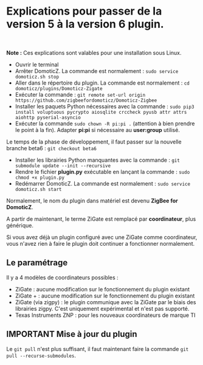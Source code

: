 
# Explications pour passer de la version 5 à la version 6 plugin.

</br>

__Note :__ Ces explications sont valables pour une installation sous Linux.



* Ouvrir le terminal
* Arrêter DomoticZ. La commande est normalement : `sudo service domoticz.sh stop`
* Aller dans le répertoire du plugin. La commande est normalement : `cd domoticz/plugins/Domoticz-Zigate`
* Exécuter la commande : `git remote set-url origin https://github.com/zigbeefordomoticz/Domoticz-Zigbee`
* Installer les paquets Python nécessaires avec la commande : `sudo pip3 install voluptuous pycrypto aiosqlite crccheck pyusb attr attrs aiohttp pyserial-asyncio`
* Exécuter la commande `sudo chown -R pi:pi .` (attention à bien prendre le point à la fin). Adapter __pi:pi__ si nécessaire au __user:group__ utilisé.

Le temps de la phase de développement, il faut passer sur la nouvelle branche beta6 : `git checkout beta6`

* Installer les librairies Python manquantes avec la commande : `git submodule update --init --recursive`
* Rendre le fichier __plugin.py__ exécutable en lançant la commande : `sudo chmod +x plugin.py`
* Redémarrer DomoticZ. La commande est normalement : `sudo service domoticz.sh start`

Normalement, le nom du plugin dans matériel est devenu __ZigBee for DomoticZ__.

A partir de maintenant, le terme ZiGate est remplacé par __coordinateur__, plus générique.

Si vous avez déjà un plugin configuré avec une ZiGate comme coordinateur, vous n'avez rien à faire le plugin doit continuer a fonctionner normalement.

## Le paramétrage

Il y a 4 modèles de coordinateurs possibles :

* ZiGate : aucune modification sur le fonctionnement du plugin existant
* ZiGate + : aucune modification sur le fonctionnement du plugin existant
* ZiGate (via zigpy) : le plugin communique avec la ZiGate par le biais des librairies zigpy. C'est uniquement expérimental et n'est pas supporté.
* Texas Instruments ZNP : pour les nouveaux coordinateurs de marque TI



## IMPORTANT Mise à jour du plugin

Le `git pull` n'est plus suffisant, il faut maintenant faire la commande `git pull --recurse-submodules`.
